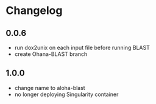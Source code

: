 # Changelog

## 0.0.6
  + run dox2unix on each input file before running BLAST
  + create Ohana-BLAST branch

## 1.0.0
  + change name to aloha-blast
  + no longer deploying Singularity container
 